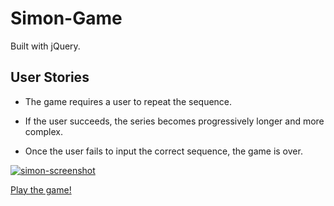 # Simon-Game

Built with jQuery.

## User Stories

- The game requires a user to repeat the sequence. 

- If the user succeeds, the series becomes progressively longer and more complex. 

- Once the user fails to input the correct sequence, the game is over.

[![simon-screenshot](https://user-images.githubusercontent.com/57681651/98575270-e23a6b80-22b0-11eb-92c9-4e8e7b6561e6.jpg)](https://mike1234-pixel.github.io/simon-game/)

[Play the game!](https://mike1234-pixel.github.io/simon-game/)
